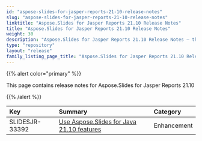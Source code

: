 ```yaml
---
id: "aspose-slides-for-jasper-reports-21-10-release-notes"
slug: "aspose-slides-for-jasper-reports-21-10-release-notes"
linktitle: "Aspose.Slides for Jasper Reports 21.10 Release Notes"
title: "Aspose.Slides for Jasper Reports 21.10 Release Notes"
weight: 30
description: "Aspose.Slides for Jasper Reports 21.10 Release Notes – the latest updates and fixes."
type: "repository"
layout: "release"
family_listing_page_title: "Aspose.Slides for Jasper Reports 21.10 Release Notes"
---
```


{{% alert color="primary" %}} 

This page contains release notes for Aspose.Slides for Jasper Reports 21.10

{{% /alert %}} 

|**Key**|**Summary**|**Category**|
| :- | :- | :- |
|SLIDESJR-33392|[Use Aspose.Slides for Java 21.10 features](/slides/java/release-notes/2021/aspose-slides-for-java-21-10-release-notes/)|Enhancement|
